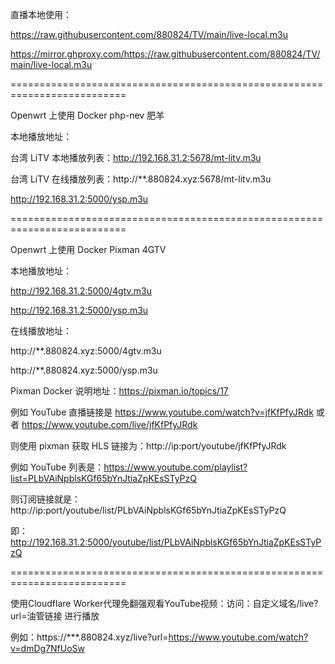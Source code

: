直播本地使用：

https://raw.githubusercontent.com/880824/TV/main/live-local.m3u

https://mirror.ghproxy.com/https://raw.githubusercontent.com/880824/TV/main/live-local.m3u

==========================================================================

Openwrt 上使用 Docker php-nev 肥羊

本地播放地址：

台湾 LiTV 本地播放列表：http://192.168.31.2:5678/mt-litv.m3u

台湾 LiTV 在线播放列表：http://**.880824.xyz:5678/mt-litv.m3u

http://192.168.31.2:5000/ysp.m3u

==========================================================================

Openwrt 上使用 Docker Pixman 4GTV 

本地播放地址：

http://192.168.31.2:5000/4gtv.m3u

http://192.168.31.2:5000/ysp.m3u

在线播放地址：

http://**.880824.xyz:5000/4gtv.m3u

http://**.880824.xyz:5000/ysp.m3u

Pixman Docker 说明地址：https://pixman.io/topics/17

例如 YouTube 直播链接是 https://www.youtube.com/watch?v=jfKfPfyJRdk 或者 https://www.youtube.com/live/jfKfPfyJRdk

则使用 pixman 获取 HLS 链接为：http://ip:port/youtube/jfKfPfyJRdk

例如 YouTube 列表是：https://www.youtube.com/playlist?list=PLbVAiNpblsKGf65bYnJtiaZpKEsSTyPzQ

则订阅链接就是：http://ip:port/youtube/list/PLbVAiNpblsKGf65bYnJtiaZpKEsSTyPzQ

即：http://192.168.31.2:5000/youtube/list/PLbVAiNpblsKGf65bYnJtiaZpKEsSTyPzQ

==========================================================================

使用Cloudflare Worker代理免翻强观看YouTube视频：访问：自定义域名/live?url=油管链接 进行播放

例如：https://***.880824.xyz/live?url=https://www.youtube.com/watch?v=dmDg7NfUoSw
